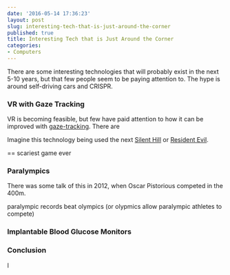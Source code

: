 ```yaml
---
date: '2016-05-14 17:36:23'
layout: post
slug: interesting-tech-that-is-just-around-the-corner
published: true
title: Interesting Tech that is Just Around the Corner
categories:
- Computers
---
```


There are some interesting technologies that will probably exist in the next 5-10 years, but that few people seem to be paying attention to. The hype is around self-driving cars and CRISPR.


### VR with Gaze Tracking

VR is becoming feasible, but few have paid attention to how it can be improved with [gaze-tracking](). There are

Imagine this technology being used the next [Silent Hill]() or [Resident Evil](). 

 == scariest game ever


### Paralympics

There was some talk of this in 2012, when Oscar Pistorious competed in the 400m. 

paralympic records beat olympics (or olypmics allow paralympic athletes to compete)


### Implantable Blood Glucose Monitors


### Conclusion

I
